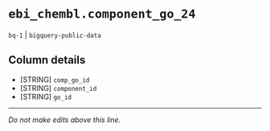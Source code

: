 # `ebi_chembl.component_go_24`
`bq-1` | `bigquery-public-data`

## Column details
* [STRING]    `comp_go_id`
* [STRING]    `component_id`
* [STRING]    `go_id`

-------------------------------------------------------------------------------
*Do not make edits above this line.*
